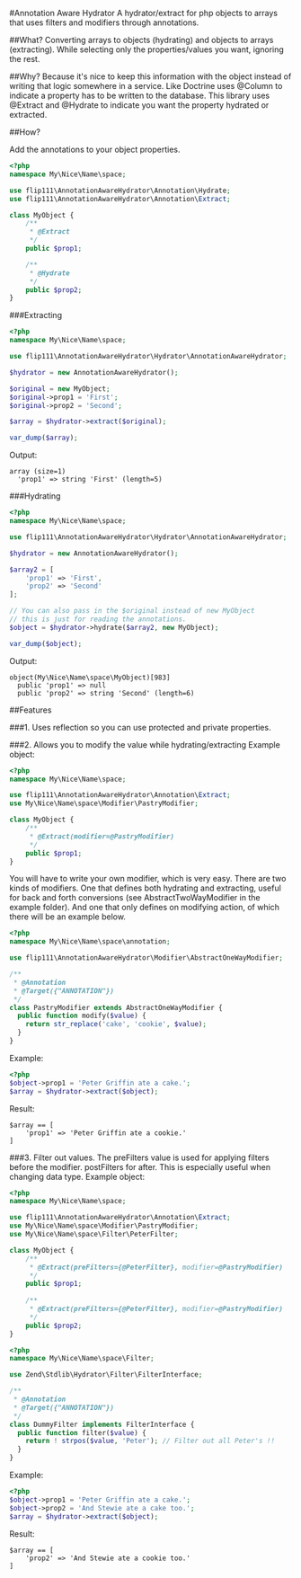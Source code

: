 #Annotation Aware Hydrator
A hydrator/extract for php objects to arrays that uses filters and modifiers through annotations.

##What?
Converting arrays to objects (hydrating) and objects to arrays (extracting).
While selecting only the properties/values you want, ignoring the rest.

##Why?
Because it's nice to keep this information with the object instead of writing that logic somewhere in a service. Like Doctrine uses @Column to indicate a property has to be written to the database. This library uses @Extract and @Hydrate to indicate you want the property hydrated or extracted.

##How?

Add the annotations to your object properties.

```php
<?php
namespace My\Nice\Name\space;

use flip111\AnnotationAwareHydrator\Annotation\Hydrate;
use flip111\AnnotationAwareHydrator\Annotation\Extract;

class MyObject {
	/**
	 * @Extract
	 */
	public $prop1;

	/**
	 * @Hydrate
	 */
	public $prop2;
}
```

###Extracting
```php
<?php
namespace My\Nice\Name\space;

use flip111\AnnotationAwareHydrator\Hydrator\AnnotationAwareHydrator;

$hydrator = new AnnotationAwareHydrator();

$original = new MyObject;
$original->prop1 = 'First';
$original->prop2 = 'Second';

$array = $hydrator->extract($original);

var_dump($array);
```
Output:
```
array (size=1)
  'prop1' => string 'First' (length=5)
```

###Hydrating
```php
<?php
namespace My\Nice\Name\space;

use flip111\AnnotationAwareHydrator\Hydrator\AnnotationAwareHydrator;

$hydrator = new AnnotationAwareHydrator();

$array2 = [
	'prop1' => 'First',
	'prop2' => 'Second'
];

// You can also pass in the $original instead of new MyObject
// this is just for reading the annotations.
$object = $hydrator->hydrate($array2, new MyObject);

var_dump($object);
```

Output:
```
object(My\Nice\Name\space\MyObject)[983]
  public 'prop1' => null
  public 'prop2' => string 'Second' (length=6)
```

##Features

###1. Uses reflection so you can use protected and private properties.

###2. Allows you to modify the value while hydrating/extracting
Example object:
```php
<?php
namespace My\Nice\Name\space;

use flip111\AnnotationAwareHydrator\Annotation\Extract;
use My\Nice\Name\space\Modifier\PastryModifier;

class MyObject {
	/**
	 * @Extract(modifier=@PastryModifier)
	 */
	public $prop1;
}
```

You will have to write your own modifier, which is very easy. There are two kinds of modifiers. One that defines both hydrating and extracting, useful for back and forth conversions (see AbstractTwoWayModifier in the example folder). And one that only defines on modifying action, of which there will be an example below.
```php
<?php
namespace My\Nice\Name\space\annotation;

use flip111\AnnotationAwareHydrator\Modifier\AbstractOneWayModifier;

/**
 * @Annotation
 * @Target({"ANNOTATION"})
 */
class PastryModifier extends AbstractOneWayModifier {
  public function modify($value) {
    return str_replace('cake', 'cookie', $value);
  }
}
```

Example:
```php
<?php
$object->prop1 = 'Peter Griffin ate a cake.';
$array = $hydrator->extract($object);
```
Result:
```
$array == [
	'prop1' => 'Peter Griffin ate a cookie.'
]
```

###3. Filter out values.
The preFilters value is used for applying filters before the modifier. postFilters for after. This is especially useful when changing data type.
Example object:
```php
<?php
namespace My\Nice\Name\space;

use flip111\AnnotationAwareHydrator\Annotation\Extract;
use My\Nice\Name\space\Modifier\PastryModifier;
use My\Nice\Name\space\Filter\PeterFilter;

class MyObject {
	/**
	 * @Extract(preFilters={@PeterFilter}, modifier=@PastryModifier)
	 */
	public $prop1;
	
	/**
	 * @Extract(preFilters={@PeterFilter}, modifier=@PastryModifier)
	 */
	public $prop2;
}
```

```php
<?php
namespace My\Nice\Name\space\Filter;

use Zend\Stdlib\Hydrator\Filter\FilterInterface;

/**
 * @Annotation
 * @Target({"ANNOTATION"})
 */
class DummyFilter implements FilterInterface {
  public function filter($value) {
    return ! strpos($value, 'Peter'); // Filter out all Peter's !!
  }
}
```

Example:
```php
<?php
$object->prop1 = 'Peter Griffin ate a cake.';
$object->prop2 = 'And Stewie ate a cake too.';
$array = $hydrator->extract($object);
```
Result:
```
$array == [
	'prop2' => 'And Stewie ate a cookie too.'
]
```